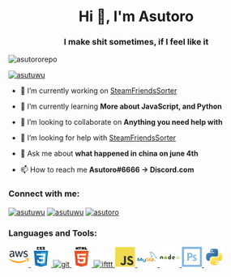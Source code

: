 <h1 align="center">Hi 👋, I'm Asutoro</h1>
<h3 align="center">I make shit sometimes, if I feel like it</h3>

<p align="left"> <img src="https://komarev.com/ghpvc/?username=asutororepo&label=Profile%20views&color=0e75b6&style=flat" alt="asutororepo" /> </p>

<p align="left"> <a href="https://twitter.com/asutuwu" target="blank"><img src="https://img.shields.io/twitter/follow/asutuwu?logo=twitter&style=for-the-badge" alt="asutuwu" /></a> </p>

- 🔭 I’m currently working on [SteamFriendsSorter](https://github.com/AsutoroRepo/SteamFriendsSorter)

- 🌱 I’m currently learning **More about JavaScript, and Python**

- 👯 I’m looking to collaborate on **Anything you need help with**

- 🤝 I’m looking for help with [SteamFriendsSorter](https://github.com/AsutoroRepo/SteamFriendsSorter)

- 💬 Ask me about **what happened in china on june 4th**

- 📫 How to reach me **Asutoro#6666 -> Discord.com**

<h3 align="left">Connect with me:</h3>
<p align="left">
<a href="https://twitter.com/asutuwu" target="blank"><img align="center" src="https://raw.githubusercontent.com/rahuldkjain/github-profile-readme-generator/master/src/images/icons/Social/twitter.svg" alt="asutuwu" height="30" width="40" /></a>
<a href="https://instagram.com/asutuwu" target="blank"><img align="center" src="https://raw.githubusercontent.com/rahuldkjain/github-profile-readme-generator/master/src/images/icons/Social/instagram.svg" alt="asutuwu" height="30" width="40" /></a>
<a href="https://www.youtube.com/c/asutoro" target="blank"><img align="center" src="https://raw.githubusercontent.com/rahuldkjain/github-profile-readme-generator/master/src/images/icons/Social/youtube.svg" alt="asutoro" height="30" width="40" /></a>
</p>

<h3 align="left">Languages and Tools:</h3>
<p align="left"> <a href="https://aws.amazon.com" target="_blank" rel="noreferrer"> <img src="https://raw.githubusercontent.com/devicons/devicon/master/icons/amazonwebservices/amazonwebservices-original-wordmark.svg" alt="aws" width="40" height="40"/> </a> <a href="https://www.w3schools.com/css/" target="_blank" rel="noreferrer"> <img src="https://raw.githubusercontent.com/devicons/devicon/master/icons/css3/css3-original-wordmark.svg" alt="css3" width="40" height="40"/> </a> <a href="https://git-scm.com/" target="_blank" rel="noreferrer"> <img src="https://www.vectorlogo.zone/logos/git-scm/git-scm-icon.svg" alt="git" width="40" height="40"/> </a> <a href="https://www.w3.org/html/" target="_blank" rel="noreferrer"> <img src="https://raw.githubusercontent.com/devicons/devicon/master/icons/html5/html5-original-wordmark.svg" alt="html5" width="40" height="40"/> </a> <a href="https://ifttt.com/" target="_blank" rel="noreferrer"> <img src="https://www.vectorlogo.zone/logos/ifttt/ifttt-ar21.svg" alt="ifttt" width="40" height="40"/> </a> <a href="https://developer.mozilla.org/en-US/docs/Web/JavaScript" target="_blank" rel="noreferrer"> <img src="https://raw.githubusercontent.com/devicons/devicon/master/icons/javascript/javascript-original.svg" alt="javascript" width="40" height="40"/> </a> <a href="https://www.mysql.com/" target="_blank" rel="noreferrer"> <img src="https://raw.githubusercontent.com/devicons/devicon/master/icons/mysql/mysql-original-wordmark.svg" alt="mysql" width="40" height="40"/> </a> <a href="https://nodejs.org" target="_blank" rel="noreferrer"> <img src="https://raw.githubusercontent.com/devicons/devicon/master/icons/nodejs/nodejs-original-wordmark.svg" alt="nodejs" width="40" height="40"/> </a> <a href="https://www.photoshop.com/en" target="_blank" rel="noreferrer"> <img src="https://raw.githubusercontent.com/devicons/devicon/master/icons/photoshop/photoshop-line.svg" alt="photoshop" width="40" height="40"/> </a> <a href="https://www.python.org" target="_blank" rel="noreferrer"> <img src="https://raw.githubusercontent.com/devicons/devicon/master/icons/python/python-original.svg" alt="python" width="40" height="40"/> </a> </p>
